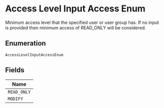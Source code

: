 
# Access Level Input Access Enum

Minimum access level that the specified user or user group has. If no input is provided then minimum access of READ_ONLY will be considered.

## Enumeration

`AccessLevelInputAccessEnum`

## Fields

| Name |
|  --- |
| `READ_ONLY` |
| `MODIFY` |

